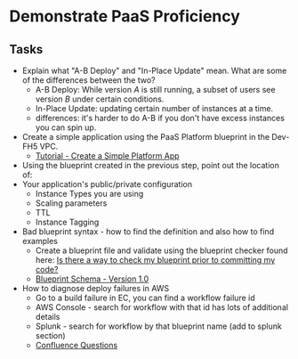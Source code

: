 # Demonstrate PaaS Proficiency

## Tasks

* Explain what "A-B Deploy" and "In-Place Update" mean.  What are some of the differences between the two?
    * A-B Deploy: While version *A* is still running, a subset of users see version *B* under certain conditions.
    * In-Place Update: updating certain number of instances at a time. 
    * differences: it's harder to do A-B if you don't have excess instances you can spin up.
* Create a simple application using the PaaS Platform blueprint in the Dev-FH5 VPC.
    * [Tutorial - Create a Simple Platform App](https://fhconfluence.churchofjesuschrist.org/display/DPT/Tutorial+-+Create+a+Simple+Platform+App)
* Using the blueprint created in the previous step, point out the location of:
* Your application's public/private configuration
    * Instance Types you are using
    * Scaling parameters
    * TTL
    * Instance Tagging
* Bad blueprint syntax - how to find the definition and also how to find examples
    * Create a blueprint file and validate using the blueprint checker found here: [Is there a way to check my blueprint prior to committing my code?](https://fhconfluence.churchofjesuschrist.org/questions/65540828/is-there-a-way-to-check-my-blueprint-prior-to-committing-my-code)
    * [Blueprint Schema - Version 1.0](https://fhconfluence.churchofjesuschrist.org/display/DPT/Blueprint+Schema+-+Version+1.0)
* How to diagnose deploy failures in AWS
    * Go to a build failure in EC, you can find a workflow failure id
    * AWS Console - search for workflow with that id has lots of additional details
    * Splunk - search for workflow by that blueprint name (add to splunk section)
    * [Confluence Questions](https://fhconfluence.churchofjesuschrist.org/questions)